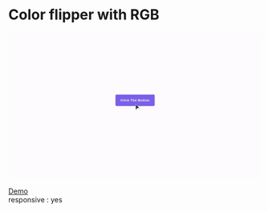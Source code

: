 # Color flipper with RGB

![color flipper](color.gif)

[Demo](https://codepen.io/rasyidzkun/pen/GROEGvW) <br>
responsive : yes
